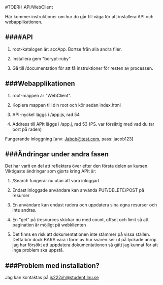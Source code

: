 #TOERH API/WebClient


Här kommer instruktioner om hur du går till väga för att installera API och webapplikationen.

####API
-----------
1. root-katalogen är: accApp. Bortse från alla andra filer.

2. Installera gem "bcrypt-ruby"

3. Gå till /documentation för att få instruktioner för resten av processen.



###Webapplikationen
-----------
1. root-mappen är "WebClient".

2. Kopiera mappen till din root och kör sedan index.html

3. API-nyckel läggs i /app.js, rad 54

4. Address till APIt läggs i /app.j, rad 53 (PS. var försiktig med vad du tar bort på raden)

Fungerande inloggning [anv: Jabob@test.com, pass: jacob123]



###Ändringar under andra fasen
-----------
Det har varit en del att reflektera över efter den första delen av kursen. 
Viktigaste ändringar som gjorts kring APIt är:

1. /Search fungerar nu utan att vara inloggad

2. Endast inloggade användare kan använda PUT/DELETE/POST på resurser

3. En användare kan endast radera och uppdatera sina egna resurser och inte andras.

4. En "get" på /resources skickar nu med count, offset och limit så att pagination är möjligt på webklienten

5. Det finns en risk att dokumentationen inte stämmer på vissa ställen. Detta bör dock BARA vara i form av hur svaren ser ut på lyckade anrop. jag har försökt att uppdatera dokumentationen så gått jag kunnat för att inga problem ska uppstå.




###Problem med installation?
-----------
Jag kan kontaktas på js222xh@student.lnu.se

